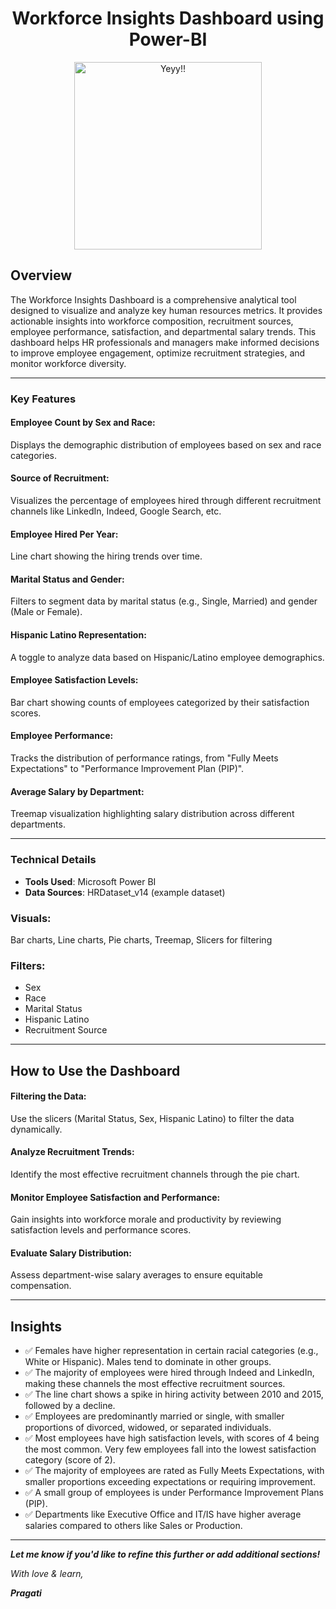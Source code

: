<div align="center">
<h1 style="text-align:center;">Workforce Insights Dashboard using Power-BI</h1>
</div>

<div align="center">
<img src="https://media.giphy.com/media/E8xusSHsJGepz3UbtX/giphy.gif" alt="Yeyy!!" width="300" height="300">
</div>

## Overview
The Workforce Insights Dashboard is a comprehensive analytical tool designed to visualize and analyze key human resources metrics. It provides actionable insights into workforce composition, recruitment sources, employee performance, satisfaction, and departmental salary trends. This dashboard helps HR professionals and managers make informed decisions to improve employee engagement, optimize recruitment strategies, and monitor workforce diversity.

---

### Key Features
#### Employee Count by Sex and Race:
Displays the demographic distribution of employees based on sex and race categories.

#### Source of Recruitment:
Visualizes the percentage of employees hired through different recruitment channels like LinkedIn, Indeed, Google Search, etc.

#### Employee Hired Per Year:
Line chart showing the hiring trends over time.

#### Marital Status and Gender:
Filters to segment data by marital status (e.g., Single, Married) and gender (Male or Female).

#### Hispanic Latino Representation:
A toggle to analyze data based on Hispanic/Latino employee demographics.

#### Employee Satisfaction Levels:
Bar chart showing counts of employees categorized by their satisfaction scores.

#### Employee Performance:
Tracks the distribution of performance ratings, from "Fully Meets Expectations" to "Performance Improvement Plan (PIP)".

#### Average Salary by Department:
Treemap visualization highlighting salary distribution across different departments.

---

### Technical Details
- **Tools Used**: Microsoft Power BI  
- **Data Sources**: HRDataset_v14 (example dataset)

### Visuals:
Bar charts, Line charts, Pie charts, Treemap, Slicers for filtering

### Filters:
- Sex
- Race
- Marital Status
- Hispanic Latino
- Recruitment Source

---

## How to Use the Dashboard

#### Filtering the Data:
Use the slicers (Marital Status, Sex, Hispanic Latino) to filter the data dynamically.

#### Analyze Recruitment Trends:
Identify the most effective recruitment channels through the pie chart.

#### Monitor Employee Satisfaction and Performance:
Gain insights into workforce morale and productivity by reviewing satisfaction levels and performance scores.

#### Evaluate Salary Distribution:
Assess department-wise salary averages to ensure equitable compensation.

---

## Insights

- ✅ Females have higher representation in certain racial categories (e.g., White or Hispanic). Males tend to dominate in other groups.  
- ✅ The majority of employees were hired through Indeed and LinkedIn, making these channels the most effective recruitment sources.  
- ✅ The line chart shows a spike in hiring activity between 2010 and 2015, followed by a decline.  
- ✅ Employees are predominantly married or single, with smaller proportions of divorced, widowed, or separated individuals.  
- ✅ Most employees have high satisfaction levels, with scores of 4 being the most common. Very few employees fall into the lowest satisfaction category (score of 2).  
- ✅ The majority of employees are rated as Fully Meets Expectations, with smaller proportions exceeding expectations or requiring improvement.  
- ✅ A small group of employees is under Performance Improvement Plans (PIP).  
- ✅ Departments like Executive Office and IT/IS have higher average salaries compared to others like Sales or Production.

---

**_Let me know if you'd like to refine this further or add additional sections!_**

_With love & learn,_

**_Pragati_**
